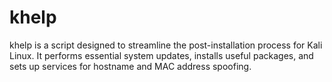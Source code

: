 # khelp
khelp is a script designed to streamline the post-installation process for Kali Linux. It performs essential system updates, installs useful packages, and sets up services for hostname and MAC address spoofing.
